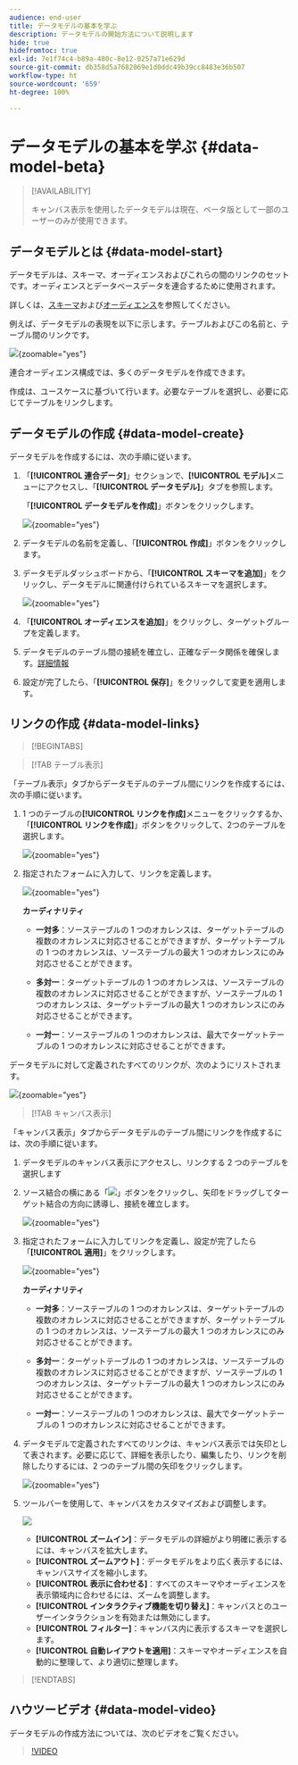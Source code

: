 ```yaml
---
audience: end-user
title: データモデルの基本を学ぶ
description: データモデルの開始方法について説明します
hide: true
hidefromtoc: true
exl-id: 7e1f74c4-b89a-480c-8e12-0257a71e629d
source-git-commit: db358d5a7682069e1d0ddc49b39cc8483e36b507
workflow-type: ht
source-wordcount: '659'
ht-degree: 100%

---
```


# データモデルの基本を学ぶ {#data-model-beta}

>[!AVAILABILITY]
>
>キャンバス表示を使用したデータモデルは現在、ベータ版として一部のユーザーのみが使用できます。

## データモデルとは {#data-model-start}

データモデルは、スキーマ、オーディエンスおよびこれらの間のリンクのセットです。オーディエンスとデータベースデータを連合するために使用されます。

詳しくは、[スキーマ](../customer/schemas.md#schema-start)および[オーディエンス](../start/audiences.md)を参照してください。

例えば、データモデルの表現を以下に示します。テーブルおよびこの名前と、テーブル間のリンクです。

![](assets/datamodel.png){zoomable="yes"}

連合オーディエンス構成では、多くのデータモデルを作成できます。

作成は、ユースケースに基づいて行います。必要なテーブルを選択し、必要に応じてテーブルをリンクします。

## データモデルの作成 {#data-model-create}

データモデルを作成するには、次の手順に従います。

1. 「**[!UICONTROL 連合データ]**」セクションで、**[!UICONTROL モデル]**&#x200B;メニューにアクセスし、「**[!UICONTROL データモデル]**」タブを参照します。

   「**[!UICONTROL データモデルを作成]**」ボタンをクリックします。

   ![](assets/datamodel_create.png){zoomable="yes"}

1. データモデルの名前を定義し、「**[!UICONTROL 作成]**」ボタンをクリックします。

1. データモデルダッシュボードから、「**[!UICONTROL スキーマを追加]**」をクリックし、データモデルに関連付けられているスキーマを選択します。

   ![](assets/datamodel_schemas.png){zoomable="yes"}

1. 「**[!UICONTROL オーディエンスを追加]**」をクリックし、ターゲットグループを定義します。

1. データモデルのテーブル間の接続を確立し、正確なデータ関係を確保します。[詳細情報](#data-model-links)

1. 設定が完了したら、「**[!UICONTROL 保存]**」をクリックして変更を適用します。

## リンクの作成 {#data-model-links}

>[!BEGINTABS]

>[!TAB テーブル表示]

「テーブル表示」タブからデータモデルのテーブル間にリンクを作成するには、次の手順に従います。

1. 1 つのテーブルの&#x200B;**[!UICONTROL リンクを作成]**&#x200B;メニューをクリックするか、「**[!UICONTROL リンクを作成]**」ボタンをクリックして、2つのテーブルを選択します。

   ![](assets/datamodel_createlinks.png){zoomable="yes"}

1. 指定されたフォームに入力して、リンクを定義します。

   ![](assets/datamodel_link.png){zoomable="yes"}

   **カーディナリティ**

   * **一対多**：ソーステーブルの 1 つのオカレンスは、ターゲットテーブルの複数のオカレンスに対応させることができますが、ターゲットテーブルの 1 つのオカレンスは、ソーステーブルの最大 1 つのオカレンスにのみ対応させることができます。

   * **多対一**：ターゲットテーブルの 1 つのオカレンスは、ソーステーブルの複数のオカレンスに対応させることができますが、ソーステーブルの 1 つのオカレンスは、ターゲットテーブルの最大 1 つのオカレンスにのみ対応させることができます。

   * **一対一**：ソーステーブルの 1 つのオカレンスは、最大でターゲットテーブルの 1 つのオカレンスに対応させることができます。

データモデルに対して定義されたすべてのリンクが、次のようにリストされます。

![](assets/datamodel_alllinks.png){zoomable="yes"}

>[!TAB キャンバス表示]

「キャンバス表示」タブからデータモデルのテーブル間にリンクを作成するには、次の手順に従います。

1. データモデルのキャンバス表示にアクセスし、リンクする 2 つのテーブルを選択します

1. ソース結合の横にある「![](assets/do-not-localize/Smock_AddCircle_18_N.svg)」ボタンをクリックし、矢印をドラッグしてターゲット結合の方向に誘導し、接続を確立します。

   ![](assets/datamodel.gif){zoomable="yes"}

1. 指定されたフォームに入力してリンクを定義し、設定が完了したら「**[!UICONTROL 適用]**」をクリックします。

   ![](assets/datamodel-canvas-1.png){zoomable="yes"}

   **カーディナリティ**

   * **一対多**：ソーステーブルの 1 つのオカレンスは、ターゲットテーブルの複数のオカレンスに対応させることができますが、ターゲットテーブルの 1 つのオカレンスは、ソーステーブルの最大 1 つのオカレンスにのみ対応させることができます。

   * **多対一**：ターゲットテーブルの 1 つのオカレンスは、ソーステーブルの複数のオカレンスに対応させることができますが、ソーステーブルの 1 つのオカレンスは、ターゲットテーブルの最大 1 つのオカレンスにのみ対応させることができます。

   * **一対一**：ソーステーブルの 1 つのオカレンスは、最大でターゲットテーブルの 1 つのオカレンスに対応させることができます。

1. データモデルで定義されたすべてのリンクは、キャンバス表示では矢印として表されます。必要に応じて、詳細を表示したり、編集したり、リンクを削除したりするには、2 つのテーブル間の矢印をクリックします。

   ![](assets/datamodel-canvas-2.png){zoomable="yes"}

1. ツールバーを使用して、キャンバスをカスタマイズおよび調整します。

   ![](assets/datamodel-canvas-3.png)

   * **[!UICONTROL ズームイン]**：データモデルの詳細がより明確に表示するには、キャンバスを拡大します。
   * **[!UICONTROL ズームアウト]**：データモデルをより広く表示するには、キャンバスサイズを縮小します。
   * **[!UICONTROL 表示に合わせる]**：すべてのスキーマやオーディエンスを表示領域内に合わせるには、ズームを調整します。
   * **[!UICONTROL インタラクティブ機能を切り替え]**：キャンバスとのユーザーインタラクションを有効または無効にします。
   * **[!UICONTROL フィルター]**：キャンバス内に表示するスキーマを選択します。
   * **[!UICONTROL 自動レイアウトを適用]**：スキーマやオーディエンスを自動的に整理して、より適切に整理します。

>[!ENDTABS]

## ハウツービデオ {#data-model-video}

データモデルの作成方法については、次のビデオをご覧ください。

>[!VIDEO](https://video.tv.adobe.com/v/3432020)
